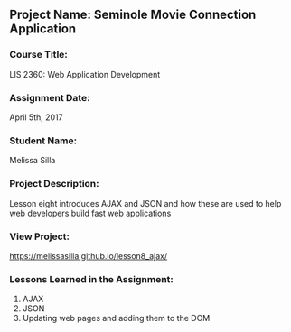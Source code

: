 ## Project Name:  Seminole Movie Connection Application

### Course Title:
LIS 2360:  Web Application Development

### Assignment Date:  
April 5th, 2017
### Student Name:  
Melissa Silla
### Project Description:
Lesson eight introduces AJAX and JSON and how these are used to help web developers build fast web applications
### View Project:
https://melissasilla.github.io/lesson8_ajax/

### Lessons Learned in the Assignment:
1. AJAX
2. JSON
3. Updating web pages and adding them to the DOM